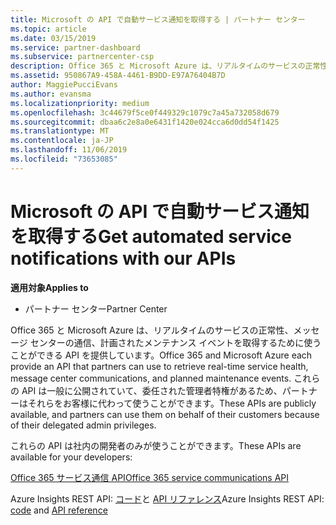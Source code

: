 ```yaml
---
title: Microsoft の API で自動サービス通知を取得する | パートナー センター
ms.topic: article
ms.date: 03/15/2019
ms.service: partner-dashboard
ms.subservice: partnercenter-csp
description: Office 365 と Microsoft Azure は、リアルタイムのサービスの正常性、メッセージ センターの通信、計画されたメンテナンス イベントを取得するために使うことができる API を提供しています。
ms.assetid: 950867A9-458A-4461-B9DD-E97A76404B7D
author: MaggiePucciEvans
ms.author: evansma
ms.localizationpriority: medium
ms.openlocfilehash: 3c44679f5ce0f449329c1079c7a45a732058d679
ms.sourcegitcommit: dbaa6c2e8a0e6431f1420e024cca6d0dd54f1425
ms.translationtype: MT
ms.contentlocale: ja-JP
ms.lasthandoff: 11/06/2019
ms.locfileid: "73653085"
---
```

# <a name="get-automated-service-notifications-with-our-apis"></a><span data-ttu-id="371de-103">Microsoft の API で自動サービス通知を取得する</span><span class="sxs-lookup"><span data-stu-id="371de-103">Get automated service notifications with our APIs</span></span>

<span data-ttu-id="371de-104">**適用対象**</span><span class="sxs-lookup"><span data-stu-id="371de-104">**Applies to**</span></span>

-  <span data-ttu-id="371de-105">パートナー センター</span><span class="sxs-lookup"><span data-stu-id="371de-105">Partner Center</span></span>

<span data-ttu-id="371de-106">Office 365 と Microsoft Azure は、リアルタイムのサービスの正常性、メッセージ センターの通信、計画されたメンテナンス イベントを取得するために使うことができる API を提供しています。</span><span class="sxs-lookup"><span data-stu-id="371de-106">Office 365 and Microsoft Azure each provide an API that partners can use to retrieve real-time service health, message center communications, and planned maintenance events.</span></span> <span data-ttu-id="371de-107">これらの API は一般に公開されていて、委任された管理者特権があるため、パートナーはそれらをお客様に代わって使うことができます。</span><span class="sxs-lookup"><span data-stu-id="371de-107">These APIs are publicly available, and partners can use them on behalf of their customers because of their delegated admin privileges.</span></span>

<span data-ttu-id="371de-108">これらの API は社内の開発者のみが使うことができます。</span><span class="sxs-lookup"><span data-stu-id="371de-108">These APIs are available for your developers:</span></span>

[<span data-ttu-id="371de-109">Office 365 サービス通信 API</span><span class="sxs-lookup"><span data-stu-id="371de-109">Office 365 service communications API</span></span>](https://go.microsoft.com/fwlink/p/?LinkId=616899)

<span data-ttu-id="371de-110">Azure Insights REST API: [コード](https://go.microsoft.com/fwlink/p/?LinkId=617299)と [API リファレンス](https://go.microsoft.com/fwlink/p/?LinkId=617300)</span><span class="sxs-lookup"><span data-stu-id="371de-110">Azure Insights REST API: [code](https://go.microsoft.com/fwlink/p/?LinkId=617299) and [API reference](https://go.microsoft.com/fwlink/p/?LinkId=617300)</span></span>

 

 



